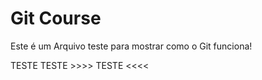 # Git Course

Este é um Arquivo teste para mostrar como o Git funciona!

TESTE TESTE >>>> TESTE <<<<
